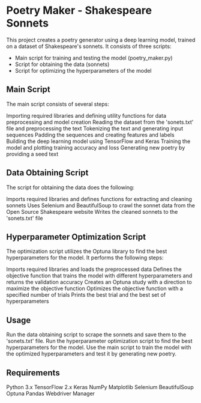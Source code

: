 # Poetry Maker - Shakespeare Sonnets
This project creates a poetry generator using a deep learning model, trained on a dataset of Shakespeare's sonnets. It consists of three scripts:

- Main script for training and testing the model (poetry_maker.py)
- Script for obtaining the data (sonnets)
- Script for optimizing the hyperparameters of the model

## Main Script
The main script consists of several steps:

Importing required libraries and defining utility functions for data preprocessing and model creation
Reading the dataset from the 'sonets.txt' file and preprocessing the text
Tokenizing the text and generating input sequences
Padding the sequences and creating features and labels
Building the deep learning model using TensorFlow and Keras
Training the model and plotting training accuracy and loss
Generating new poetry by providing a seed text

## Data Obtaining Script
The script for obtaining the data does the following:

Imports required libraries and defines functions for extracting and cleaning sonnets
Uses Selenium and BeautifulSoup to crawl the sonnet data from the Open Source Shakespeare website
Writes the cleaned sonnets to the 'sonets.txt' file

## Hyperparameter Optimization Script
The optimization script utilizes the Optuna library to find the best hyperparameters for the model. It performs the following steps:

Imports required libraries and loads the preprocessed data
Defines the objective function that trains the model with different hyperparameters and returns the validation accuracy
Creates an Optuna study with a direction to maximize the objective function
Optimizes the objective function with a specified number of trials
Prints the best trial and the best set of hyperparameters

## Usage
Run the data obtaining script to scrape the sonnets and save them to the 'sonets.txt' file.
Run the hyperparameter optimization script to find the best hyperparameters for the model.
Use the main script to train the model with the optimized hyperparameters and test it by generating new poetry.

## Requirements
Python 3.x
TensorFlow 2.x
Keras
NumPy
Matplotlib
Selenium
BeautifulSoup
Optuna
Pandas
Webdriver Manager